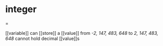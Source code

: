 # integer
=

[[variable]] can [[store]] a [[value]] from *-2, 147, 483, 648* to *2, 147, 483, 648*
cannot hold decimal [[value]]s